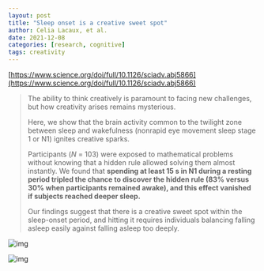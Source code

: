 ```yaml
---
layout: post
title: "Sleep onset is a creative sweet spot"
author: Celia Lacaux, et al.
date: 2021-12-08
categories: [research, cognitive]
tags: creativity
---
```


[https://www.science.org/doi/full/10.1126/sciadv.abj5866](https://www.science.org/doi/full/10.1126/sciadv.abj5866)

> The ability to think creatively is paramount to facing new challenges, but how creativity arises remains mysterious. 
>
> Here, we show that the brain activity common to the twilight zone between sleep and wakefulness (nonrapid eye movement sleep stage 1 or N1) ignites creative sparks. 
>
> Participants (*N* = 103) were exposed to mathematical problems without knowing that a hidden rule allowed solving them almost instantly. We found that **spending at least 15 s in N1 during a resting period tripled the chance to discover the hidden rule (83% versus 30% when participants remained awake), and this effect vanished if subjects reached deeper sleep.** 
>
> Our findings suggest that there is a creative sweet spot within the sleep-onset period, and hitting it requires individuals balancing falling asleep easily against falling asleep too deeply.

![img](https://www.science.org/cms/10.1126/sciadv.abj5866/asset/d469a95e-f12a-4f4e-b849-54753ad29183/assets/images/large/sciadv.abj5866-f1.jpg)

![img](https://www.science.org/cms/10.1126/sciadv.abj5866/asset/7acd6a9e-fc27-4bb3-b589-83bf53cc421f/assets/images/large/sciadv.abj5866-f2.jpg)
